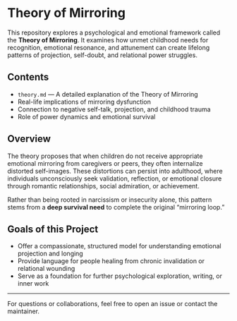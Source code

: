 # Theory of Mirroring

This repository explores a psychological and emotional framework called the **Theory of Mirroring**. It examines how unmet childhood needs for recognition, emotional resonance, and attunement can create lifelong patterns of projection, self-doubt, and relational power struggles.

## Contents

- `theory.md` — A detailed explanation of the Theory of Mirroring
- Real-life implications of mirroring dysfunction
- Connection to negative self-talk, projection, and childhood trauma
- Role of power dynamics and emotional survival

## Overview

The theory proposes that when children do not receive appropriate emotional mirroring from caregivers or peers, they often internalize distorted self-images. These distortions can persist into adulthood, where individuals unconsciously seek validation, reflection, or emotional closure through romantic relationships, social admiration, or achievement.

Rather than being rooted in narcissism or insecurity alone, this pattern stems from a **deep survival need** to complete the original “mirroring loop.”

## Goals of this Project

- Offer a compassionate, structured model for understanding emotional projection and longing
- Provide language for people healing from chronic invalidation or relational wounding
- Serve as a foundation for further psychological exploration, writing, or inner work

---

For questions or collaborations, feel free to open an issue or contact the maintainer.
